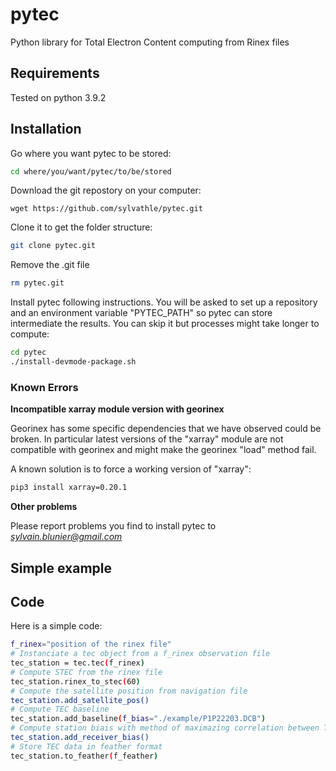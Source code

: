 # pytec
Python library for Total Electron Content computing from Rinex files

## Requirements

Tested on python 3.9.2

## Installation

Go where you want pytec to be stored:
```bash
cd where/you/want/pytec/to/be/stored
```
Download the git repostory on your computer:
```
wget https://github.com/sylvathle/pytec.git
```

Clone it to get the folder structure:
```bash
git clone pytec.git
```

Remove the .git file
``` bash
rm pytec.git
```

Install pytec following instructions. You will be asked to set up a repository and an environment variable "PYTEC_PATH" so pytec can store intermediate the results. You can skip it but processes might take longer to compute:

```bash
cd pytec
./install-devmode-package.sh
```

### Known Errors

**Incompatible xarray module version with georinex**

Georinex has some specific dependencies that we have observed could be broken.
In particular latest versions of the "xarray" module are not compatible with georinex and might make the georinex "load" method fail.

A known solution is to force a working version of "xarray":

```bash
pip3 install xarray=0.20.1
```

**Other problems**

Please report problems you find to install pytec to *sylvain.blunier@gmail.com*

## Simple example



## Code

Here is a simple code:
```bash
f_rinex="position of the rinex file"
# Instanciate a tec object from a f_rinex observation file
tec_station = tec.tec(f_rinex)
# Compute STEC from the rinex file
tec_station.rinex_to_stec(60)
# Compute the satellite position from navigation file
tec_station.add_satellite_pos()
# Compute TEC baseline
tec_station.add_baseline(f_bias="./example/P1P22203.DCB")
# Compute station biais with method of maximazing correlation between TEC from each satellites from the station
tec_station.add_receiver_bias()
# Store TEC data in feather format
tec_station.to_feather(f_feather)
```



